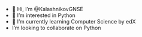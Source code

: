 - 👋 Hi, I’m @KalashnikovGNSE
- 👀 I’m interested in Python
- 🌱 I’m currently learning Computer Science by edX
-  I’m looking to collaborate on Python
  

<!---
KalashnikovGNSE/KalashnikovGNSE is a ✨ special ✨ repository because its `README.md` (this file) appears on your GitHub profile.
You can click the Preview link to take a look at your changes.
--->
